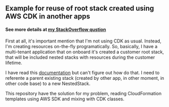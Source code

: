 ## Example for reuse of root stack created using AWS CDK in another apps

#### See more details at [my StackOverflow qustion](https://stackoverflow.com/questions/72230582/reuse-a-parent-cdk-stack-in-other-app-project/72230879?noredirect=1#comment127622565_72230879)

First at all, it's important mention that I'm not using CDK as usual. Instead, I'm creating resources on-the-fly
programatically. So, basically, I have a multi-tenant application that on onboard it's created a customer root stack,
that will be included nested stacks with resources during the customer lifetime.

I have read this [documentation](https://docs.aws.amazon.com/cdk/v2/guide/resources.html#resources_importing) but can't
figure out how do that. I need to referente a parent existing stack (created by other app, in other moment, in other
code base) to a new NestedStack.

This repository have the solution for my problem, reading CloudFormation templates using AWS SDK and mixing with CDK
classes.

